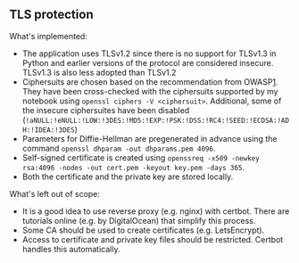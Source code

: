 ## TLS protection

What's implemented:
- The application uses TLSv1.2 since there is no support for TLSv1.3 in Python and earlier versions of the protocol
are considered insecure. TLSv1.3 is also less adopted than TLSv1.2
- Ciphersuits are chosen based on the recommendation from OWASP[1]. They have been cross-checked with the ciphersuits supported by
my notebook using `openssl ciphers -V <ciphersuit>`. Additional, some of the insecure ciphersuites have been disabled (`!aNULL:!eNULL:!LOW:!3DES:!MD5:!EXP:!PSK:!DSS:!RC4:!SEED:!ECDSA:!ADH:!IDEA:!3DES`)
- Parameters for Diffie-Hellman are pregenerated in advance using the command `openssl dhparam -out dhparams.pem 4096`.
- Self-signed certificate is created using `openssreq -x509 -newkey rsa:4096 -nodes -out cert.pem -keyout key.pem -days 365`.
- Both the certificate and the private key are stored locally.

What's left out of scope:
- It is a good idea to use reverse proxy (e.g. nginx) with certbot. There are tutorials online (e.g. by DigitalOcean) that simplify this process.
- Some CA should be used to create certificates (e.g. LetsEncrypt).
- Access to certificate and private key files should be restricted. Certbot handles this automatically.

[1]: https://cheatsheetseries.owasp.org/cheatsheets/TLS_Cipher_String_Cheat_Sheet.html
